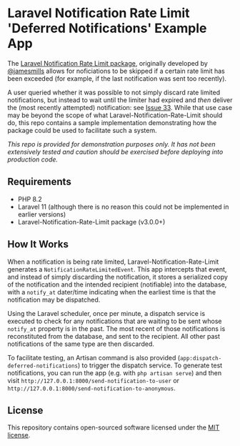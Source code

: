 # Laravel Notification Rate Limit 'Deferred Notifications' Example App

The [Laravel Notification Rate Limit package](https://github.com/jamesmills/laravel-notification-rate-limit), originally 
developed by [@jamesmills](https://github.com/jamesmills) allows for noficiations to be 
skipped if a certain rate limit has been exceeded (for example, if the last notification was sent
too recently).

A user queried whether it was possible to not simply discard rate limited notifications, but instead to wait until
the limiter had expired and *then* deliver the (most recently attempted) notification: see [Issue 33](https://github.com/jamesmills/laravel-notification-rate-limit/issues/33). 
While that use case may be beyond the scope of what Laravel-Notification-Rate-Limit should do, this repo contains
a sample implementation demonstrating how the package could be used to facilitate such a system.

_This repo is provided for demonstration purposes only. It has not been extensively tested and caution should be
exercised before deploying into production code._

## Requirements

- PHP 8.2
- Laravel 11 (although there is no reason this could not be implemented in earlier versions)
- Laravel-Notification-Rate-Limit package (v3.0.0+)

## How It Works

When a notification is being rate limited, Laravel-Notification-Rate-Limit generates a `NotificationRateLimitedEvent`.
This app intercepts that event, and instead of simply discarding the notification, it stores a serialized copy of
the notification and the intended recipient (notifiable) into the database, with a `notify_at` dater/time indicating 
when the earliest time is that the notification may be dispatched.

Using the Laravel scheduler, once per minute, a dispatch service is executed to check for any notifications that
are waiting to be sent whose `notify_at` property is in the past. The most recent of those notifications is 
reconstituted from the database, and sent to the recipient. All other past notifications of the same type
are then discarded.

To facilitate testing, an Artisan command is also provided (`app:dispatch-deferred-notifications`) to trigger
the dispatch service. To generate test notifications, you can run the app (e.g. with `php artisan serve`) and
then visit `http://127.0.0.1:8000/send-notification-to-user` or `http://127.0.0.1:8000/send-notification-to-anonymous`.

## License

This repository contains open-sourced software licensed under the [MIT license](https://opensource.org/licenses/MIT).
